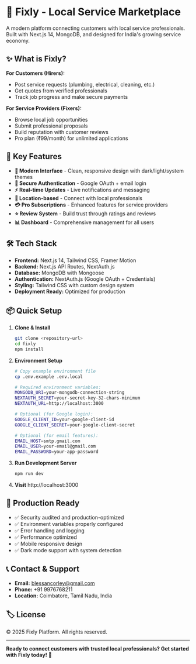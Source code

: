 # 🔧 Fixly - Local Service Marketplace

A modern platform connecting customers with local service professionals. Built with Next.js 14, MongoDB, and designed for India's growing service economy.

## ✨ What is Fixly?

**For Customers (Hirers):**
- Post service requests (plumbing, electrical, cleaning, etc.)
- Get quotes from verified professionals
- Track job progress and make secure payments

**For Service Providers (Fixers):**
- Browse local job opportunities
- Submit professional proposals
- Build reputation with customer reviews
- Pro plan (₹99/month) for unlimited applications

## 🚀 Key Features

- **📱 Modern Interface** - Clean, responsive design with dark/light/system themes
- **🔐 Secure Authentication** - Google OAuth + email login
- **⚡ Real-time Updates** - Live notifications and messaging
- **📍 Location-based** - Connect with local professionals
- **💳 Pro Subscriptions** - Enhanced features for service providers
- **⭐ Review System** - Build trust through ratings and reviews
- **📊 Dashboard** - Comprehensive management for all users

## 🛠️ Tech Stack

- **Frontend:** Next.js 14, Tailwind CSS, Framer Motion
- **Backend:** Next.js API Routes, NextAuth.js
- **Database:** MongoDB with Mongoose
- **Authentication:** NextAuth.js (Google OAuth + Credentials)
- **Styling:** Tailwind CSS with custom design system
- **Deployment Ready:** Optimized for production

## 📦 Quick Setup

1. **Clone & Install**
   ```bash
   git clone <repository-url>
   cd fixly
   npm install
   ```

2. **Environment Setup**
   ```bash
   # Copy example environment file
   cp .env.example .env.local
   
   # Required environment variables:
   MONGODB_URI=your-mongodb-connection-string
   NEXTAUTH_SECRET=your-secret-key-32-chars-minimum
   NEXTAUTH_URL=http://localhost:3000
   
   # Optional (for Google login):
   GOOGLE_CLIENT_ID=your-google-client-id
   GOOGLE_CLIENT_SECRET=your-google-client-secret
   
   # Optional (for email features):
   EMAIL_HOST=smtp.gmail.com
   EMAIL_USER=your-email@gmail.com
   EMAIL_PASSWORD=your-app-password
   ```

3. **Run Development Server**
   ```bash
   npm run dev
   ```

4. **Visit** http://localhost:3000

## 🌟 Production Ready

- ✅ Security audited and production-optimized
- ✅ Environment variables properly configured
- ✅ Error handling and logging
- ✅ Performance optimized
- ✅ Mobile responsive design
- ✅ Dark mode support with system detection

## 📞 Contact & Support

- **Email:** blessancorley@gmail.com
- **Phone:** +91 9976768211
- **Location:** Coimbatore, Tamil Nadu, India

## 🏷️ License

© 2025 Fixly Platform. All rights reserved.

---

**Ready to connect customers with trusted local professionals? Get started with Fixly today!** 🚀